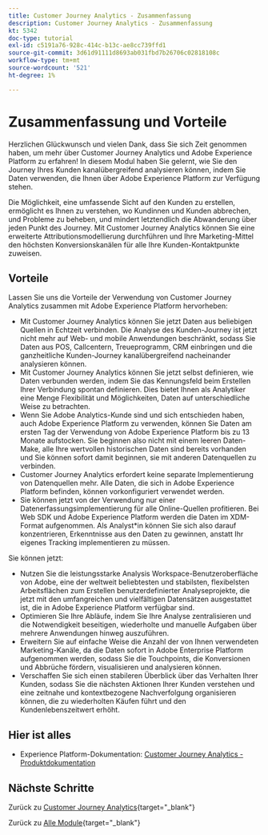 ```yaml
---
title: Customer Journey Analytics - Zusammenfassung
description: Customer Journey Analytics - Zusammenfassung
kt: 5342
doc-type: tutorial
exl-id: c5191a76-928c-414c-b13c-ae8cc739ffd1
source-git-commit: 3d61d91111d8693ab031fbd7b26706c02818108c
workflow-type: tm+mt
source-wordcount: '521'
ht-degree: 1%

---
```


# Zusammenfassung und Vorteile

Herzlichen Glückwunsch und vielen Dank, dass Sie sich Zeit genommen haben, um mehr über Customer Journey Analytics und Adobe Experience Platform zu erfahren!
In diesem Modul haben Sie gelernt, wie Sie den Journey Ihres Kunden kanalübergreifend analysieren können, indem Sie Daten verwenden, die Ihnen über Adobe Experience Platform zur Verfügung stehen.

Die Möglichkeit, eine umfassende Sicht auf den Kunden zu erstellen, ermöglicht es Ihnen zu verstehen, wo Kundinnen und Kunden abbrechen, und Probleme zu beheben, und mindert letztendlich die Abwanderung über jeden Punkt des Journey.
Mit Customer Journey Analytics können Sie eine erweiterte Attributionsmodellierung durchführen und Ihre Marketing-Mittel den höchsten Konversionskanälen für alle Ihre Kunden-Kontaktpunkte zuweisen.

## Vorteile

Lassen Sie uns die Vorteile der Verwendung von Customer Journey Analytics zusammen mit Adobe Experience Platform hervorheben:

- Mit Customer Journey Analytics können Sie jetzt Daten aus beliebigen Quellen in Echtzeit verbinden. Die Analyse des Kunden-Journey ist jetzt nicht mehr auf Web- und mobile Anwendungen beschränkt, sodass Sie Daten aus POS, Callcentern, Treueprogramm, CRM einbringen und die ganzheitliche Kunden-Journey kanalübergreifend nacheinander analysieren können.
- Mit Customer Journey Analytics können Sie jetzt selbst definieren, wie Daten verbunden werden, indem Sie das Kennungsfeld beim Erstellen Ihrer Verbindung spontan definieren. Dies bietet Ihnen als Analytiker eine Menge Flexibilität und Möglichkeiten, Daten auf unterschiedliche Weise zu betrachten.
- Wenn Sie Adobe Analytics-Kunde sind und sich entschieden haben, auch Adobe Experience Platform zu verwenden, können Sie Daten am ersten Tag der Verwendung von Adobe Experience Platform bis zu 13 Monate aufstocken. Sie beginnen also nicht mit einem leeren Daten-Make, alle Ihre wertvollen historischen Daten sind bereits vorhanden und Sie können sofort damit beginnen, sie mit anderen Datenquellen zu verbinden.
- Customer Journey Analytics erfordert keine separate Implementierung von Datenquellen mehr. Alle Daten, die sich in Adobe Experience Platform befinden, können vorkonfiguriert verwendet werden.
- Sie können jetzt von der Verwendung nur einer Datenerfassungsimplementierung für alle Online-Quellen profitieren. Bei Web SDK und Adobe Experience Platform werden die Daten im XDM-Format aufgenommen. Als Analyst*in können Sie sich also darauf konzentrieren, Erkenntnisse aus den Daten zu gewinnen, anstatt Ihr eigenes Tracking implementieren zu müssen.

Sie können jetzt:

- Nutzen Sie die leistungsstarke Analysis Workspace-Benutzeroberfläche von Adobe, eine der weltweit beliebtesten und stabilsten, flexibelsten Arbeitsflächen zum Erstellen benutzerdefinierter Analyseprojekte, die jetzt mit den umfangreichen und vielfältigen Datensätzen ausgestattet ist, die in Adobe Experience Platform verfügbar sind.
- Optimieren Sie Ihre Abläufe, indem Sie Ihre Analyse zentralisieren und die Notwendigkeit beseitigen, wiederholte und manuelle Aufgaben über mehrere Anwendungen hinweg auszuführen.
- Erweitern Sie auf einfache Weise die Anzahl der von Ihnen verwendeten Marketing-Kanäle, da die Daten sofort in Adobe Enterprise Platform aufgenommen werden, sodass Sie die Touchpoints, die Konversionen und Abbrüche fördern, visualisieren und analysieren können.
- Verschaffen Sie sich einen stabileren Überblick über das Verhalten Ihrer Kunden, sodass Sie die nächsten Aktionen Ihrer Kunden verstehen und eine zeitnahe und kontextbezogene Nachverfolgung organisieren können, die zu wiederholten Käufen führt und den Kundenlebenszeitwert erhöht.

## Hier ist alles

- Experience Platform-Dokumentation: [Customer Journey Analytics - Produktdokumentation](https://experienceleague.adobe.com/docs/analytics-platform/using/cja-landing.html?lang=de)

## Nächste Schritte

Zurück zu [Customer Journey Analytics](./customer-journey-analytics-build-a-dashboard.md){target="_blank"}

Zurück zu [Alle Module](./../../../../overview.md){target="_blank"}
